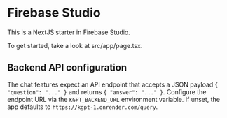 # Firebase Studio

This is a NextJS starter in Firebase Studio.

To get started, take a look at src/app/page.tsx.

## Backend API configuration

The chat features expect an API endpoint that accepts a JSON payload
`{ "question": "..." }` and returns `{ "answer": "..." }`. Configure the
endpoint URL via the `KGPT_BACKEND_URL` environment variable. If unset,
the app defaults to `https://kgpt-1.onrender.com/query`.
